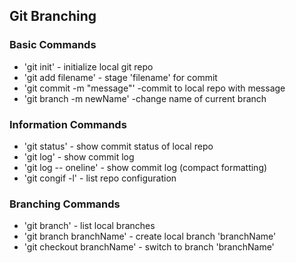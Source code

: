 ## Git Branching

### Basic Commands

* 'git init' - initialize local git repo
* 'git add filename' - stage 'filename' for commit
* 'git commit -m "message"' -commit to local repo with message
* 'git branch -m newName' -change name of current branch

### Information Commands
* 'git status' - show commit status of local repo
* 'git log' - show commit log
* 'git log -- oneline' - show commit log (compact formatting)
* 'git congif -l' - list repo configuration

### Branching Commands
* 'git branch' - list local branches
* 'git branch branchName' - create local branch 'branchName'
* 'git checkout branchName' - switch to branch 'branchName'